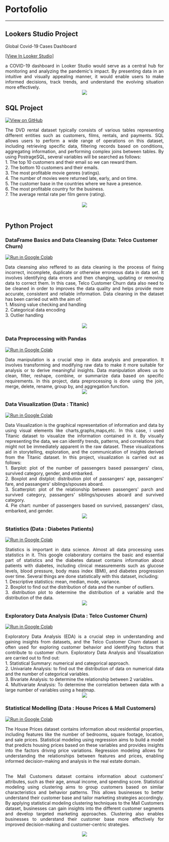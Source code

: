 # Portofolio
---


## Lookers Studio Project
Global Covid-19 Cases Dashboard

[[View In Looker Studio]](https://lookerstudio.google.com/reporting/5b9e5197-65c9-486c-bed7-6e85192987fd)

<div style="text-align: justify"> a COVID-19 dashboard in Looker Studio would serve as a central hub for monitoring and analyzing the pandemic's impact. By presenting data in an intuitive and visually appealing manner, it would enable users to make informed decisions, track trends, and understand the evolving situation more effectively. </div>  

<center><img src="images/topic18.png"/></center>

## SQL Project
[![View on GitHub](https://img.shields.io/badge/GitHub-View_on_GitHub-blue?logo=GitHub)](https://github.com/pyemimaa/portofolio/blob/main/projects/dvd.rental.sql)
<div style="text-align: justify">The DVD rental dataset typically consists of various tables representing different entities such as customers, films, rentals, and payments. SQL allows users to perform a wide range of operations on this dataset, including retrieving specific data, filtering records based on conditions, aggregating information, and performing complex joins between tables. By using PostrageSQL, several variables will be searched as follows:<br>
1. The top 10 customers and their email so we can reward them.<br>
2. The bottom 10 customers and their emails.<br>
3. The most profitable movie genres (ratings).<br>
4. The number of movies were returned late, early, and on time.<br>
5. The customer base in the countries where we have a presence.<br>
6. The most profitable country for the business.<br>
7. The average rental rate per film genre (rating).</div>
<br>
<center><img src="images/sql.jpeg"/></center>
<br>

## Python Project
### DataFrame Basics and Data Cleansing (Data: Telco Customer Churn)
[![Run in Google Colab](https://img.shields.io/badge/Colab-Run_in_Google_Colab-blue?logo=Google&logoColor=FDBA18)](https://colab.research.google.com/drive/1YYs0VP9hrtqWLh9UCZUg1uyyb-yVvEjA#scrollTo=zueR8Viootki)

<div style="text-align: justify">Data cleansing also reffered to as data cleaning is the process of fixing incorrect, incomplete, duplicate or otherwise erroneous data in data set. It involves identifying data errors and then changing, updating or removing data to correct them. In this case, Telco Customer Churn data also need to be cleaned in order to improves the data quality and helps provide more accurate, consistent and reliable information. Data cleaning in the dataset has been carried out with the aim of: <br>
1. Missing value checking and handling <br>
2. Categorical data encoding <br>
3. Outlier handling <br>
<br> 

<center><img src="images/topic5.png"/></center>
</div>

### Data Preprocessing with Pandas 
[![Run in Google Colab](https://img.shields.io/badge/Colab-Run_in_Google_Colab-blue?logo=Google&logoColor=FDBA18)](https://colab.research.google.com/drive/1iv0gF1Z1Q1Wd3LGXa2_iXz9Vai5bSh2_#scrollTo=65e8a51c-b67e-4345-8d9a-c0e5b1f02580)

<div style="text-align: justify"> Data manipulation is a crucial step in data analysis and preparation. It involves transforming and modifying raw data to make it more suitable for analysis or to derive meaningful insights. Data manipulation allows us to clean, filter, reshape, combine, or summarize data based on specific requirements. In this project, data preprocessing is done using the join, merge, delete, rename, group by, and aggregation function. </div>

<center><img src="images/topic6.png"/></center>


### Data Visualization (Data : Titanic)
[![Run in Google Colab](https://img.shields.io/badge/Colab-Run_in_Google_Colab-blue?logo=Google&logoColor=FDBA18)](https://colab.research.google.com/drive/17H4Fk85kESsdkufatJRsFA4dShtgXB8M)

<div style="text-align: justify"> Data Visualization is the graphical representation of information and data by using visual elements like charts,graphs,maps,etc. In this case, i used Titanic dataset to visualize the information contained in it. By visually representing the data, we can identify trends, patterns, and correlations that might not be immediately apparent in the raw dataset. These visualizations aid in storytelling, exploration, and the communication of insights derived from the Titanic dataset. In this project, visualization is carried out as follows: <br>
1. Barplot: plot of the number of passengers based passangers' class, survived category, gender, and embarked.<br>
2. Boxplot and distplot: distribution plot of passangers' age, passangers' fare, and passangers' siblings/spouses aboard.<br>
3. Scatterplot: plot of the relationship between passengers' parch and survived category, passangers' siblings/spouses aboard and survived category.<br>
4. Pie chart: number of passengers based on survived, passangers' class, embarked, and gender.<br> </div>

<center><img src="images/topic78.png"/></center>


### Statistics (Data : Diabetes Patients)
[![Run in Google Colab](https://img.shields.io/badge/Colab-Run_in_Google_Colab-blue?logo=Google&logoColor=FDBA18)](https://colab.research.google.com/drive/14x0lwwcIJVghrDA1OjEiwQYUoPW5qoFp)

<div style="text-align: justify"> Statistics is important in data science. Almost all data processing uses statistics in it. This google colaboratory contains the basic and essential part of statistics and the diabetes dataset contains information about patients with diabetes, including clinical measurements such as glucose levels, blood pressure, body mass index (BMI), and diabetes progression over time. Several things are done statistically with this dataset, including:<br>
1. Descriptive statistics: mean, median, mode, variance.<br>
2. Boxplot to find out the distribution of data and the number of outliers.<br>
3. distribution plot to determine the distribution of a variable and the distribution of the data. <br></div>

<center><img src="images/topic910.png"/></center>


### Exploratory Data Analysis (Data : Telco Customer Churn)
[![Run in Google Colab](https://img.shields.io/badge/Colab-Run_in_Google_Colab-blue?logo=Google&logoColor=FDBA18)](https://colab.research.google.com/drive/1EwkPN4aR-DL0q0RYy1vtf5t17dFEA8jU?usp=sharing)

<div style="text-align: justify"> Exploratory Data Analysis (EDA) is a crucial step in understanding and gaining insights from datasets, and the Telco Customer Churn dataset is often used for exploring customer behavior and identifying factors that contribute to customer churn. Exploratory Data Analysis and Visualization are carried out to find out: <br>
1. Statistical Summary: numerical and categorical approach. <br>
2. Univariate Analysis: to find out the distribution of data on numerical data and the number of categorical variables.<br>
3. Bivariate Analysis: to determine the relationship between 2 variables.<br>
4. Multivariate Analysis: To determine the correlation between data with a large number of variables using a heatmap. <br>  </div>

<center><img src="images/topic1112.png"/></center>


### Statistical Modelling (Data : House Prices & Mall Customers)
[![Run in Google Colab](https://img.shields.io/badge/Colab-Run_in_Google_Colab-blue?logo=Google&logoColor=FDBA18)](https://colab.research.google.com/drive/1nLJ-kWcoKMxBYwgHUM-jxiIz8tvXCEjr?usp=sharing)

<div style="text-align: justify">
The House Prices dataset contains information about residential properties, including features like the number of bedrooms, square footage, location, and sale prices. Statistical modeling using regression aims to build a model that predicts housing prices based on these variables and provides insights into the factors driving price variations. Regression modeling allows for understanding the relationships between features and prices, enabling informed decision-making and analysis in the real estate domain. <br> <br>

The Mall Customers dataset contains information about customers' attributes, such as their age, annual income, and spending score. Statistical modeling using clustering aims to group customers based on similar characteristics and behavior patterns. This allows businesses to better understand their customer base and tailor marketing strategies accordingly. By applying statistical modeling clustering techniques to the Mall Customers dataset, businesses can gain insights into the different customer segments and develop targeted marketing approaches. Clustering also enables businesses to understand their customer base more effectively for improved decision-making and customer-centric strategies. <br></div>

<center><img src="images/topic1314.png"/></center>

